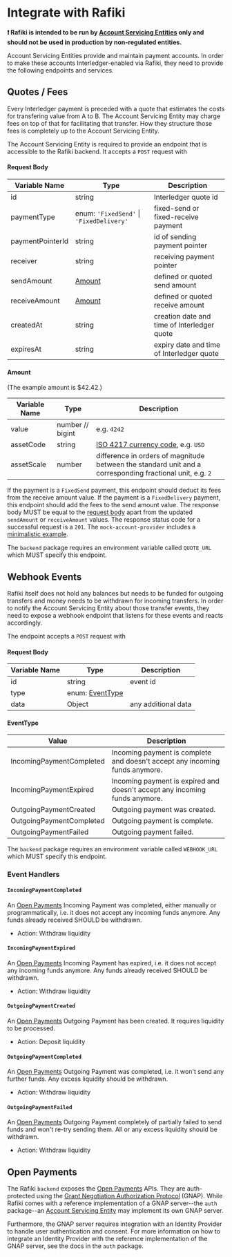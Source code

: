 # Integrate with Rafiki

**❗ Rafiki is intended to be run by [Account Servicing Entities](./glossary.md#account-servicing-entity) only and should not be used in production by non-regulated entities.**

Account Servicing Entities provide and maintain payment accounts. In order to make these accounts Interledger-enabled via Rafiki, they need to provide the following endpoints and services.

## Quotes / Fees

Every Interledger payment is preceded with a quote that estimates the costs for transfering value from A to B. The Account Servicing Entity may charge fees on top of that for facilitating that transfer. How they structure those fees is completely up to the Account Servicing Entity.

The Account Servicing Entity is required to provide an endpoint that is accessible to the Rafiki backend. It accepts a `POST` request with

#### Request Body

| Variable Name    | Type                                     | Description                                 |
| ---------------- | ---------------------------------------- | ------------------------------------------- |
| id               | string                                   | Interledger quote id                        |
| paymentType      | enum: `'FixedSend'` \| `'FixedDelivery'` | fixed-send or fixed-receive payment         |
| paymentPointerId | string                                   | id of sending payment pointer               |
| receiver         | string                                   | receiving payment pointer                   |
| sendAmount       | [Amount](#amount)                        | defined or quoted send amount               |
| receiveAmount    | [Amount](#amount)                        | defined or quoted receive amount            |
| createdAt        | string                                   | creation date and time of Interledger quote |
| expiresAt        | string                                   | expiry date and time of Interledger quote   |

#### Amount

(The example amount is $42.42.)

| Variable Name | Type             | Description                                                                                               |
| ------------- | ---------------- | --------------------------------------------------------------------------------------------------------- |
| value         | number // bigint | e.g. `4242`                                                                                               |
| assetCode     | string           | [ISO 4217 currency code](https://en.wikipedia.org/wiki/ISO_4217), e.g. `USD`                              |
| assetScale    | number           | difference in orders of magnitude between the standard unit and a corresponding fractional unit, e.g. `2` |

If the payment is a `FixedSend` payment, this endpoint should deduct its fees from the receive amount value. If the payment is a `FixedDelivery` payment, this endpoint should add the fees to the send amount value. The response body MUST be equal to the [request body](#request-body) apart from the updated `sendAmount` or `receiveAmount` values. The response status code for a successful request is a `201`. The `mock-account-provider` includes a [minimalistic example](../packages/mock-account-provider/app/routes/quotes.ts).

The `backend` package requires an environment variable called `QUOTE_URL` which MUST specify this endpoint.

## Webhook Events

Rafiki itself does not hold any balances but needs to be funded for outgoing transfers and money needs to be withdrawn for incoming transfers. In order to notify the Account Servicing Entity about those transfer events, they need to expose a webhook endpoint that listens for these events and reacts accordingly.

The endpoint accepts a `POST` request with

#### Request Body

| Variable Name | Type                          | Description         |
| ------------- | ----------------------------- | ------------------- |
| id            | string                        | event id            |
| type          | enum: [EventType](#eventtype) |
| data          | Object                        | any additional data |

#### EventType

| Value                    | Description                                                                 |
| ------------------------ | --------------------------------------------------------------------------- |
| IncomingPaymentCompleted | Incoming payment is complete and doesn't accept any incoming funds anymore. |
| IncomingPaymentExpired   | Incoming payment is expired and doesn't accept any incoming funds anymore.  |
| OutgoingPaymentCreated   | Outgoing payment was created.                                               |
| OutgoingPaymentCompleted | Outgoing payment is complete.                                               |
| OutgoingPaymentFailed    | Outgoing payment failed.                                                    |

The `backend` package requires an environment variable called `WEBHOOK_URL` which MUST specify this endpoint.

### Event Handlers

#### `IncomingPaymentCompleted`

An [Open Payments](./glossary#open-payments) Incoming Payment was completed, either manually or programmatically, i.e. it does not accept any incoming funds anymore. Any funds already received SHOULD be withdrawn.

- Action: Withdraw liquidity

#### `IncomingPaymentExpired`

An [Open Payments](./glossary#open-payments) Incoming Payment has expired, i.e. it does not accept any incoming funds anymore. Any funds already received SHOULD be withdrawn.

- Action: Withdraw liquidity

#### `OutgoingPaymentCreated`

An [Open Payments](./glossary#open-payments) Outgoing Payment has been created. It requires liquidity to be processed.

- Action: Deposit liquidity

#### `OutgoingPaymentCompleted`

An [Open Payments](./glossary#open-payments) Outgoing Payment was completed, i.e. it won't send any further funds. Any excess liquidity should be withdrawn.

- Action: Withdraw liquidity

#### `OutgoingPaymentFailed`

An [Open Payments](./glossary#open-payments) Outgoing Payment completely of partially failed to send funds and won't re-try sending them. All or any excess liquidity should be withdrawn.

- Action: Withdraw liquidity

## Open Payments

The Rafiki `backend` exposes the [Open Payments](./glossary#open-payments) APIs. They are auth-protected using the [Grant Negotiation Authorization Protocol](./glossary#grant-negotiation-authorization-protocol) (GNAP). While Rafiki comes with a reference implementation of a GNAP server--the `auth` package--an [Account Servicing Entity](./glossary#account-servicing-entity) may implement its own GNAP server.

Furthermore, the GNAP server requires integration with an Identity Provider to handle user authentication and consent. For more information on how to integrate an Identity Provider with the reference implementation of the GNAP server, see the docs in the `auth` package.
